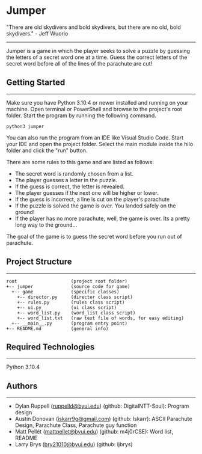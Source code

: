 # Jumper
"There are old skydivers and bold skydivers, but there are no old, bold skydivers." - Jeff Wuorio 

---
Jumper is a game in which the player seeks to solve a puzzle by guessing the letters of a secret word one at a time. Guess the correct letters of the secret word before all of the lines of the parachute are cut!


## Getting Started
---

Make sure you have Python 3.10.4 or newer installed and running on your machine. Open terminal or PowerShell and
browse to the project's root folder. Start the program by running the following command.

```
python3 jumper
```

You can also run the program from an IDE like Visual Studio Code. Start your IDE and open the
project folder. Select the main module inside the hilo folder and click the "run" button.

There are some rules to this game and are listed as follows:

- The secret word is randomly chosen from a list.
- The player guesses a letter in the puzzle.
- If the guess is correct, the letter is revealed.
- The player guesses if the next one will be higher or lower.
- If the guess is incorrect, a line is cut on the player's parachute
- If the puzzle is solved the game is over. You landed safely on the ground!
- If the player has no more parachute, well, the game is over. Its a pretty long way to the ground...


The goal of the game is to guess the secret word before you run out of parachute.



## Project Structure
---
```
root                    (project root folder)
+-- jumper              (source code for game)
  +-- game              (specific classes)
    +-- director.py     (director class script)
    +-- rules.py        (rules class script)
    +-- ui.py           (ui class script)
    +-- word_list.py    (word_list class script)
    +-- word_list.txt   (raw text file of words, for easy editing)
  +-- __main__.py       (program entry point)
+-- README.md           (general info)
```

## Required Technologies
---
Python 3.10.4

## Authors
---
* Dylan Ruppell (ruppelld@byui.edu) (github: DigitalNTT-Soul): Program design
* Austin Donovan (iskarr9g@gmail.com) (github: lskarr): ASCII Parachute Design, Parachute Class, Parachute guy function
* Matt Pellét (mattpellet@byui.edu) (github: m4j0rCSE): Word list, README
* Larry Brys (bry21010@byui.edu) (github: ljbrys)